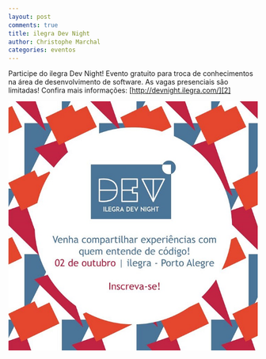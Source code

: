 ```yaml
---
layout: post
comments: true
title: ilegra Dev Night
author: Christophe Marchal
categories: eventos
---
```



Participe do ilegra Dev Night! Evento gratuito para troca de conhecimentos na área de desenvolvimento de software. As vagas presenciais são limitadas! Confira mais informações: [http://devnight.ilegra.com/][2]


<a href="http://devnight.ilegra.com/">![ilegra Dev Night][1]</a>



[1]: /public/devnight.jpg "Dev Night"
[2]: http://devnight.ilegra.com "Site"